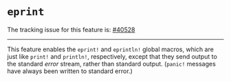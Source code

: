 # `eprint`

The tracking issue for this feature is: [#40528]

[#40528]: https://github.com/rust-lang/rust/issues/40528

------------------------

This feature enables the `eprint!` and `eprintln!` global macros,
which are just like `print!` and `println!`, respectively, except that
they send output to the standard _error_ stream, rather than standard
output.  (`panic!` messages have always been written to standard error.)

